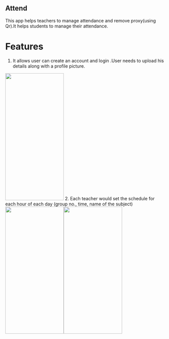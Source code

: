 
## Attend
 This app helps teachers to manage attendance and remove proxy(using Qr).It helps students to manage their attendance.
# Features
1. It allows user can create an account and login .User needs to upload his details along with a profile picture.
<img src="https://user-images.githubusercontent.com/49210766/72678886-15b4cb00-3ad0-11ea-86be-732ea4447e8c.jpeg" width="184" height="400">
2. Each teacher would set the schedule for each hour of each day (group no., time, name of the subject)<img src="https://user-images.githubusercontent.com/49210766/72679244-6e399780-3ad3-11ea-9c66-468868d8963d.jpeg" width="184" height="400"><img src="https://user-images.githubusercontent.com/49210766/72679246-6ed22e00-3ad3-11ea-8a48-4e241f3aa36d.jpeg" width="184" height="400">
